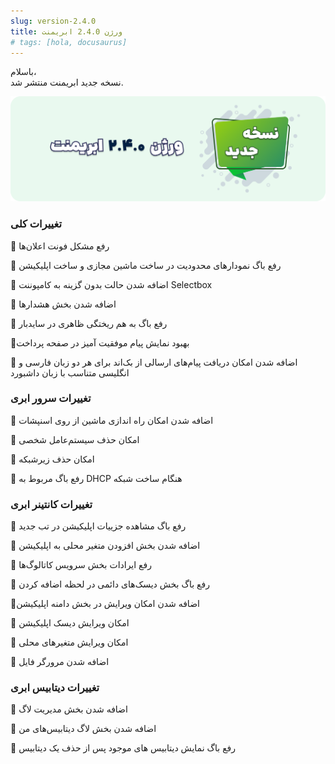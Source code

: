 ```yaml
---
slug: version-2.4.0
title: ورژن 2.4.0 ابریمنت
# tags: [hola, docusaurus]
---
```


باسلام، <br />
نسخه جدید ابریمنت منتشر شد.

![New Release Banner](./pic-abriment-ver2.4.0.png)

<!--truncate-->

### تغییرات کلی

📌 رفع مشکل فونت اعلان‌ها

📌 رفع باگ نمودارهای محدودیت در ساخت ماشین مجازی و ساخت اپلیکیشن

📌 اضافه شدن حالت بدون گزینه به کامپوننت Selectbox

📌 اضافه شدن بخش هشدارها

📌 رفع باگ به هم ریختگی ظاهری در سایدبار

📌بهبود نمایش پیام موفقیت آمیز در صفحه پرداخت

📌 اضافه شدن امکان دریافت پیام‌های ارسالی از بک‌اند برای هر دو زبان فارسی و انگلیسی متناسب با زبان داشبورد


### تغییرات سرور ابری

📌 اضافه شدن امکان راه اندازی ماشین از روی اسنپشات

📌 امکان حذف سیستم‌عامل شخصی

📌 امکان حذف زیرشبکه

📌 رفع باگ مربوط به DHCP هنگام ساخت شبکه


### تغییرات کانتینر ابری

📌 رفع باگ مشاهده جزییات اپلیکیشن در تب جدید

📌 اضافه شدن بخش افزودن متغیر محلی به اپلیکیشن

📌 رفع ایرادات بخش سرویس کاتالوگ‌ها

📌 رفع باگ بخش دیسک‌های دائمی در لحظه اضافه کردن

📌اضافه شدن امکان ویرایش در بخش دامنه اپلیکیشن

📌 امکان ویرایش دیسک اپلیکیشن

📌 امکان ویرایش متغیرهای محلی

📌 اضافه شدن مرورگر فایل


### تغییرات دیتابیس ابری

📌 اضافه شدن بخش مدیریت لاگ

📌 اضافه شدن بخش لاگ دیتابیس‌های من

📌 رفع باگ نمایش دیتابیس های موجود پس از حذف یک دیتابیس
